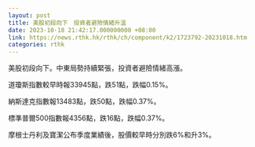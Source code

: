 ```yaml
---
layout: post
title: 美股初段向下　投資者避險情緒升溫
date: 2023-10-18 21:42:17.000000000 +08:00
link: https://news.rthk.hk/rthk/ch/component/k2/1723792-20231018.htm
categories: rthk
---
```


美股初段向下。中東局勢持續緊張，投資者避險情緒高漲。

道瓊斯指數較早時報33945點，跌51點，跌幅0.15%。

納斯達克指數報13483點，跌50點，跌幅0.37%。

標準普爾500指數報4356點，跌16點，跌幅0.37%。 

摩根士丹利及寶潔公布季度業績後，股價較早時分別跌6%和升3%。
